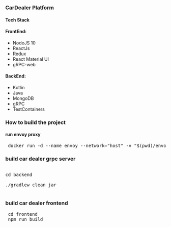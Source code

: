 ### CarDealer Platform

#### Tech Stack


#### FrontEnd:
  
  * NodeJS 10
  * ReactJs
  * Redux
  * React Material UI
  * gRPC-web


#### BackEnd:
  
  * Kotlin
  * Java
  * MongoDB
  * gRPC
  * TestContainers

### How to build the project

#### run envoy proxy

<pre>
 docker run -d --name envoy --network="host" -v "$(pwd)/envoy-config.yml:/etc/envoy/envoy.yaml:ro" envoyproxy/envoy:v1.16-latest
</pre>

### build car dealer grpc server

<pre>

cd backend

./gradlew clean jar

</pre>

### build car dealer frontend 

<pre>
 cd frontend
 npm run build
</pre>
